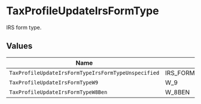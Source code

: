 # TaxProfileUpdateIrsFormType

IRS form type.


## Values

| Name                                                | Value                                               |
| --------------------------------------------------- | --------------------------------------------------- |
| `TaxProfileUpdateIrsFormTypeIrsFormTypeUnspecified` | IRS_FORM_TYPE_UNSPECIFIED                           |
| `TaxProfileUpdateIrsFormTypeW9`                     | W_9                                                 |
| `TaxProfileUpdateIrsFormTypeW8Ben`                  | W_8BEN                                              |